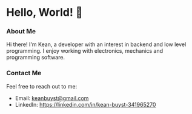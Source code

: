 # Hello, World! 👋

### About Me
Hi there! I'm Kean, a developer with an interest in backend and low level programming.
I enjoy working with electronics, mechanics and programming software.

### Contact Me
Feel free to reach out to me:
- Email: keanbuyst@gmail.com
- LinkedIn: https://linkedin.com/in/kean-buyst-341965270
<!--
**KeanBuyst/KeanBuyst** is a ✨ _special_ ✨ repository because its `README.md` (this file) appears on your GitHub profile.

Here are some ideas to get you started:

- 🔭 I’m currently working on ...
- 🌱 I’m currently learning ...
- 👯 I’m looking to collaborate on ...
- 🤔 I’m looking for help with ...
- 💬 Ask me about ...
- 📫 How to reach me: ...
- 😄 Pronouns: ...
- ⚡ Fun fact: ...
-->
